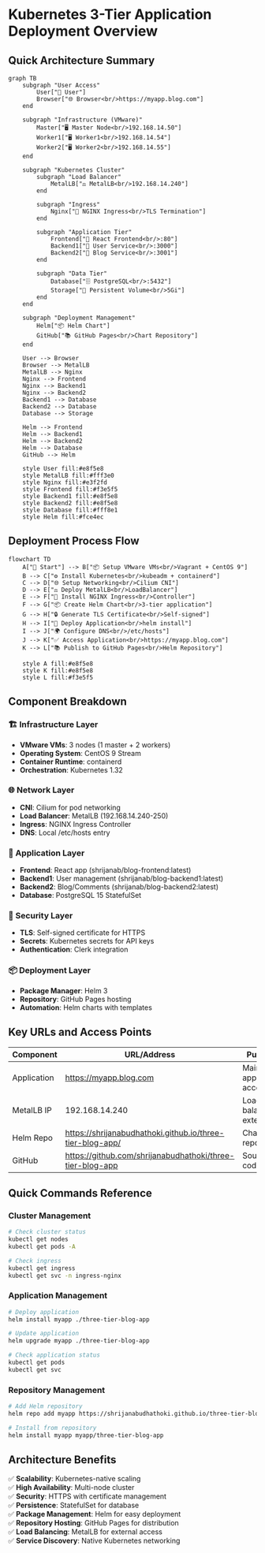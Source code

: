 # Kubernetes 3-Tier Application Deployment Overview

## Quick Architecture Summary

```mermaid
graph TB
    subgraph "User Access"
        User["👤 User"]
        Browser["🌐 Browser<br/>https://myapp.blog.com"]
    end
    
    subgraph "Infrastructure (VMware)"
        Master["🖥️ Master Node<br/>192.168.14.50"]
        Worker1["🖥️ Worker1<br/>192.168.14.54"]
        Worker2["🖥️ Worker2<br/>192.168.14.55"]
    end
    
    subgraph "Kubernetes Cluster"
        subgraph "Load Balancer"
            MetalLB["⚖️ MetalLB<br/>192.168.14.240"]
        end
        
        subgraph "Ingress"
            Nginx["🔀 NGINX Ingress<br/>TLS Termination"]
        end
        
        subgraph "Application Tier"
            Frontend["🎨 React Frontend<br/>:80"]
            Backend1["🔧 User Service<br/>:3000"]
            Backend2["📝 Blog Service<br/>:3001"]
        end
        
        subgraph "Data Tier"
            Database["🗄️ PostgreSQL<br/>:5432"]
            Storage["💾 Persistent Volume<br/>5Gi"]
        end
    end
    
    subgraph "Deployment Management"
        Helm["📦 Helm Chart"]
        GitHub["📚 GitHub Pages<br/>Chart Repository"]
    end
    
    User --> Browser
    Browser --> MetalLB
    MetalLB --> Nginx
    Nginx --> Frontend
    Nginx --> Backend1
    Nginx --> Backend2
    Backend1 --> Database
    Backend2 --> Database
    Database --> Storage
    
    Helm --> Frontend
    Helm --> Backend1
    Helm --> Backend2
    Helm --> Database
    GitHub --> Helm
    
    style User fill:#e8f5e8
    style MetalLB fill:#fff3e0
    style Nginx fill:#e3f2fd
    style Frontend fill:#f3e5f5
    style Backend1 fill:#e8f5e8
    style Backend2 fill:#e8f5e8
    style Database fill:#fff8e1
    style Helm fill:#fce4ec
```

## Deployment Process Flow

```mermaid
flowchart TD
    A["🚀 Start"] --> B["📦 Setup VMware VMs<br/>Vagrant + CentOS 9"]
    B --> C["⚙️ Install Kubernetes<br/>kubeadm + containerd"]
    C --> D["🌐 Setup Networking<br/>Cilium CNI"]
    D --> E["⚖️ Deploy MetalLB<br/>LoadBalancer"]
    E --> F["🔀 Install NGINX Ingress<br/>Controller"]
    F --> G["📦 Create Helm Chart<br/>3-tier application"]
    G --> H["🔒 Generate TLS Certificate<br/>Self-signed"]
    H --> I["🚀 Deploy Application<br/>helm install"]
    I --> J["🌍 Configure DNS<br/>/etc/hosts"]
    J --> K["✅ Access Application<br/>https://myapp.blog.com"]
    K --> L["📚 Publish to GitHub Pages<br/>Helm Repository"]
    
    style A fill:#e8f5e8
    style K fill:#e8f5e8
    style L fill:#f3e5f5
```

## Component Breakdown

### 🏗️ Infrastructure Layer
- **VMware VMs**: 3 nodes (1 master + 2 workers)
- **Operating System**: CentOS 9 Stream
- **Container Runtime**: containerd
- **Orchestration**: Kubernetes 1.32

### 🌐 Network Layer  
- **CNI**: Cilium for pod networking
- **Load Balancer**: MetalLB (192.168.14.240-250)
- **Ingress**: NGINX Ingress Controller
- **DNS**: Local /etc/hosts entry

### 🏢 Application Layer
- **Frontend**: React app (shrijanab/blog-frontend:latest)
- **Backend1**: User management (shrijanab/blog-backend1:latest) 
- **Backend2**: Blog/Comments (shrijanab/blog-backend2:latest)
- **Database**: PostgreSQL 15 StatefulSet

### 🔐 Security Layer
- **TLS**: Self-signed certificate for HTTPS
- **Secrets**: Kubernetes secrets for API keys
- **Authentication**: Clerk integration

### 📦 Deployment Layer
- **Package Manager**: Helm 3
- **Repository**: GitHub Pages hosting
- **Automation**: Helm charts with templates

## Key URLs and Access Points

| Component | URL/Address | Purpose |
|-----------|-------------|---------|
| Application | https://myapp.blog.com | Main application access |
| MetalLB IP | 192.168.14.240 | Load balancer external IP |
| Helm Repo | https://shrijanabudhathoki.github.io/three-tier-blog-app/ | Chart repository |
| GitHub | https://github.com/shrijanabudhathoki/three-tier-blog-app | Source code |

## Quick Commands Reference

### Cluster Management
```bash
# Check cluster status
kubectl get nodes
kubectl get pods -A

# Check ingress
kubectl get ingress
kubectl get svc -n ingress-nginx
```

### Application Management  
```bash
# Deploy application
helm install myapp ./three-tier-blog-app

# Update application
helm upgrade myapp ./three-tier-blog-app

# Check application status
kubectl get pods
kubectl get svc
```

### Repository Management
```bash
# Add Helm repository
helm repo add myapp https://shrijanabudhathoki.github.io/three-tier-blog-app/

# Install from repository
helm install myapp myapp/three-tier-blog-app
```

## Architecture Benefits

✅ **Scalability**: Kubernetes-native scaling  
✅ **High Availability**: Multi-node cluster  
✅ **Security**: HTTPS with certificate management  
✅ **Persistence**: StatefulSet for database  
✅ **Package Management**: Helm for easy deployment  
✅ **Repository Hosting**: GitHub Pages for distribution  
✅ **Load Balancing**: MetalLB for external access  
✅ **Service Discovery**: Native Kubernetes networking